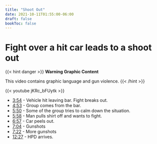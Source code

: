 ```yaml
---
title: "Shoot Out"
date: 2021-10-11T01:55:00-06:00
draft: false
bookToc: false
---
```


# Fight over a hit car leads to a shoot out

{{< hint danger >}}
**Warning Graphic Content**

This video contains graphic language and gun violence.
{{< /hint >}}

{{< youtube jKRc_bFUytk >}}

- [3:54](https://www.youtube.com/watch?v=jKRc_bFUytk&t=234s) - Vehicle hit leaving bar. Fight breaks out.
- [4:53](https://www.youtube.com/watch?v=jKRc_bFUytk&t=293s) - Group comes from the bar.
- [5:50](https://www.youtube.com/watch?v=jKRc_bFUytk&t=350s) - Some of the group tries to calm down the situation.
- [5:58](https://www.youtube.com/watch?v=jKRc_bFUytk&t=358s) - Man pulls shirt off and wants to fight.
- [6:57](https://www.youtube.com/watch?v=jKRc_bFUytk&t=417s) - Car peels out.
- [7:04](https://www.youtube.com/watch?v=jKRc_bFUytk&t=424s) - Gunshots
- [7:22](https://www.youtube.com/watch?v=jKRc_bFUytk&t=442s) - More gunshots
- [12:27](https://www.youtube.com/watch?v=jKRc_bFUytk&t=747s) - HPD arrives.